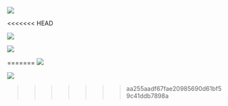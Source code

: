 ![](https://komarev.com/ghpvc/?username=bGlzdGRlcg&color=blue)


<<<<<<< HEAD


[![](https://github-readme-stats.vercel.app/api/top-langs/?username=bGlzdGRlcg&layout=compact&theme=cobalt)]()




[![](https://github-readme-stats.vercel.app/api?username=bGlzdGRlcg&count_private=true&show_icons=true&theme=cobalt)]()



=======
[![](https://github-readme-stats.vercel.app/api/top-langs/?username=bGlzdGRlcg&layout=compact&theme=cobalt)]()


[![](https://github-readme-stats.vercel.app/api?username=bGlzdGRlcg&count_private=true&show_icons=true&theme=cobalt)]()

>>>>>>> aa255aadf67fae20985690d61bf59c41ddb7898a
